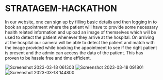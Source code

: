 # STRATAGEM-HACKATHON
In our website, one can sign up by filling basic details and then logging in to
book an appointment where the patient will have to provide some
necessary health related information and upload an image of themselves
which will be used to detect the patient whenever they arrive at the
hospital. On arriving at the hospital our camera will be able to detect the
patient and match with the image provided while booking the
appointment to see if the right patient is present and the admin can access
the data of the patient. This has proven to be hassle free and time efficient.






![Screenshot 2023-03-18 061303](https://user-images.githubusercontent.com/120780784/226074049-56619f54-f56a-4863-bfb8-611179517d9d.png)
![Screenshot 2023-03-18 091801](https://user-images.githubusercontent.com/120780784/226096789-0e449c35-62b1-4312-9578-4d308fd514a0.png)
![Screenshot 2023-03-18 144800](https://user-images.githubusercontent.com/120780784/226096851-6706d46d-0155-474a-9430-b95c9a101ce5.png)
